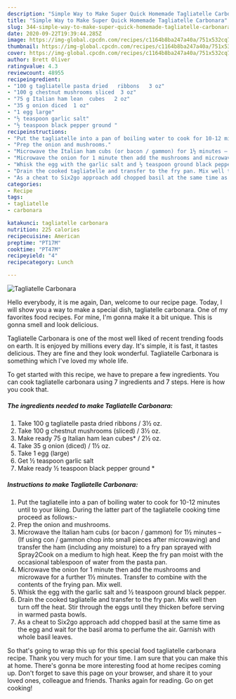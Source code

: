 ```yaml
---
description: "Simple Way to Make Super Quick Homemade Tagliatelle Carbonara"
title: "Simple Way to Make Super Quick Homemade Tagliatelle Carbonara"
slug: 344-simple-way-to-make-super-quick-homemade-tagliatelle-carbonara
date: 2020-09-22T19:39:44.285Z
image: https://img-global.cpcdn.com/recipes/c1164b8ba247a40a/751x532cq70/tagliatelle-carbonara-recipe-main-photo.jpg
thumbnail: https://img-global.cpcdn.com/recipes/c1164b8ba247a40a/751x532cq70/tagliatelle-carbonara-recipe-main-photo.jpg
cover: https://img-global.cpcdn.com/recipes/c1164b8ba247a40a/751x532cq70/tagliatelle-carbonara-recipe-main-photo.jpg
author: Brett Oliver
ratingvalue: 4.3
reviewcount: 48955
recipeingredient:
- "100 g tagliatelle pasta dried   ribbons   3 oz"
- "100 g chestnut mushrooms sliced  3 oz"
- "75 g Italian ham lean  cubes   2 oz"
- "35 g onion diced  1 oz"
- "1 egg large"
- "½ teaspoon garlic salt"
- "½ teaspoon black pepper ground "
recipeinstructions:
- "Put the tagliatelle into a pan of boiling water to cook for 10-12 minutes until to your liking. During the latter part of the tagliatelle cooking time proceed as follows:-"
- "Prep the onion and mushrooms."
- "Microwave the Italian ham cubs (or bacon / gammon) for 1½ minutes – (If using con / gammon chop into small pieces after microwaving) and transfer the ham (including any moisture) to a fry pan sprayed with Spray2Cook on a medium to high heat. Keep the fry pan moist with the occasional tablespoon of water from the pasta pan."
- "Microwave the onion for 1 minute then add the mushrooms and microwave for a further 1½ minutes. Transfer to combine with the contents of the frying pan. Mix well."
- "Whisk the egg with the garlic salt and ½ teaspoon ground black pepper."
- "Drain the cooked tagliatelle and transfer to the fry pan. Mix well then turn off the heat. Stir through the eggs until they thicken before serving in warmed pasta bowls."
- "As a cheat to Six2go approach add chopped basil at the same time as the egg and wait for the basil aroma to perfume the air. Garnish with whole basil leaves."
categories:
- Recipe
tags:
- tagliatelle
- carbonara

katakunci: tagliatelle carbonara 
nutrition: 225 calories
recipecuisine: American
preptime: "PT17M"
cooktime: "PT47M"
recipeyield: "4"
recipecategory: Lunch

---
```



![Tagliatelle Carbonara](https://img-global.cpcdn.com/recipes/c1164b8ba247a40a/751x532cq70/tagliatelle-carbonara-recipe-main-photo.jpg)

Hello everybody, it is me again, Dan, welcome to our recipe page. Today, I will show you a way to make a special dish, tagliatelle carbonara. One of my favorites food recipes. For mine, I'm gonna make it a bit unique. This is gonna smell and look delicious.

Tagliatelle Carbonara is one of the most well liked of recent trending foods on earth. It is enjoyed by millions every day. It's simple, it is fast, it tastes delicious. They are fine and they look wonderful. Tagliatelle Carbonara is something which I've loved my whole life.




To get started with this recipe, we have to prepare a few ingredients. You can cook tagliatelle carbonara using 7 ingredients and 7 steps. Here is how you cook that.

<!--inarticleads1-->

##### The ingredients needed to make Tagliatelle Carbonara:

1. Take 100 g tagliatelle pasta dried   ribbons  / 3½ oz.
1. Take 100 g chestnut mushrooms (sliced) / 3½ oz.
1. Make ready 75 g Italian ham lean  cubes*  / 2½ oz.
1. Take 35 g onion (diced) / 1½ oz.
1. Take 1 egg (large)
1. Get ½ teaspoon garlic salt
1. Make ready ½ teaspoon black pepper ground *




<!--inarticleads2-->

##### Instructions to make Tagliatelle Carbonara:

1. Put the tagliatelle into a pan of boiling water to cook for 10-12 minutes until to your liking. During the latter part of the tagliatelle cooking time proceed as follows:-
1. Prep the onion and mushrooms.
1. Microwave the Italian ham cubs (or bacon / gammon) for 1½ minutes – (If using con / gammon chop into small pieces after microwaving) and transfer the ham (including any moisture) to a fry pan sprayed with Spray2Cook on a medium to high heat. Keep the fry pan moist with the occasional tablespoon of water from the pasta pan.
1. Microwave the onion for 1 minute then add the mushrooms and microwave for a further 1½ minutes. Transfer to combine with the contents of the frying pan. Mix well.
1. Whisk the egg with the garlic salt and ½ teaspoon ground black pepper.
1. Drain the cooked tagliatelle and transfer to the fry pan. Mix well then turn off the heat. Stir through the eggs until they thicken before serving in warmed pasta bowls.
1. As a cheat to Six2go approach add chopped basil at the same time as the egg and wait for the basil aroma to perfume the air. Garnish with whole basil leaves.




So that's going to wrap this up for this special food tagliatelle carbonara recipe. Thank you very much for your time. I am sure that you can make this at home. There's gonna be more interesting food at home recipes coming up. Don't forget to save this page on your browser, and share it to your loved ones, colleague and friends. Thanks again for reading. Go on get cooking!
